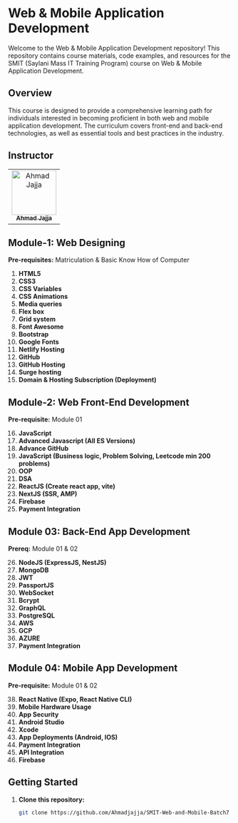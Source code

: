 # Web & Mobile Application Development
Welcome to the Web & Mobile Application Development repository! This repository contains course materials, code examples, and resources for the SMIT (Saylani Mass IT Training Program) course on Web & Mobile Application Development. 
## Overview
This course is designed to provide a comprehensive learning path for individuals interested in becoming proficient in both web and mobile application development. The curriculum covers front-end and back-end technologies, as well as essential tools and best practices in the industry.

## Instructor

<table>
    <tbody>
        <tr>
            <td align="center">
                <a href="https://github.com/Ahmadjajja">
                    <img src="https://avatars.githubusercontent.com/u/86593662?v=4" width="100px;" alt="Ahmad Jajja"/>
                    <br />
                    <sub><b>Ahmad Jajja</b></sub>
                </a> 
            </td>
        </tr> 
</tbody>
<table>

## Module-1: Web Designing
**Pre-requisites:** Matriculation & Basic Know How of Computer

1. **HTML5**
2. **CSS3**
3. **CSS Variables**
4. **CSS Animations**
5. **Media queries**
6. **Flex box**
7. **Grid system**
8. **Font Awesome**
9. **Bootstrap**
10. **Google Fonts**
11. **Netlify Hosting**
12. **GitHub**
13. **GitHub Hosting**
14. **Surge hosting**
15. **Domain & Hosting Subscription (Deployment)**

## Module-2: Web Front-End Development
**Pre-requisite:** Module 01

16. **JavaScript**
17. **Advanced Javascript (All ES Versions)**
18. **Advance GitHub**
19. **JavaScript (Business logic, Problem Solving, Leetcode min 200 problems)**
20. **OOP**
21. **DSA**
22. **ReactJS (Create react app, vite)**
23. **NextJS (SSR, AMP)**
24. **Firebase**
25. **Payment Integration**

## Module 03: Back-End App Development 
**Prereq:** Module 01 & 02

26. **NodeJS (ExpressJS, NestJS)**
27. **MongoDB**
28. **JWT**
29. **PassportJS**
30. **WebSocket**
31. **Bcrypt**
32. **GraphQL**
33. **PostgreSQL**
34. **AWS**
35. **GCP**
36. **AZURE**
37. **Payment Integration**

## Module 04: Mobile App Development 
**Pre-requisite:** Module 01 & 02

38. **React Native (Expo, React Native CLI)**
39. **Mobile Hardware Usage**
40. **App Security**
41. **Android Studio**
42. **Xcode**
43. **App Deployments (Android, IOS)**
44. **Payment Integration**
45. **API Integration**
46. **Firebase**

## Getting Started

1. **Clone this repository:**

   ```bash
   git clone https://github.com/Ahmadjajja/SMIT-Web-and-Mobile-Batch7
